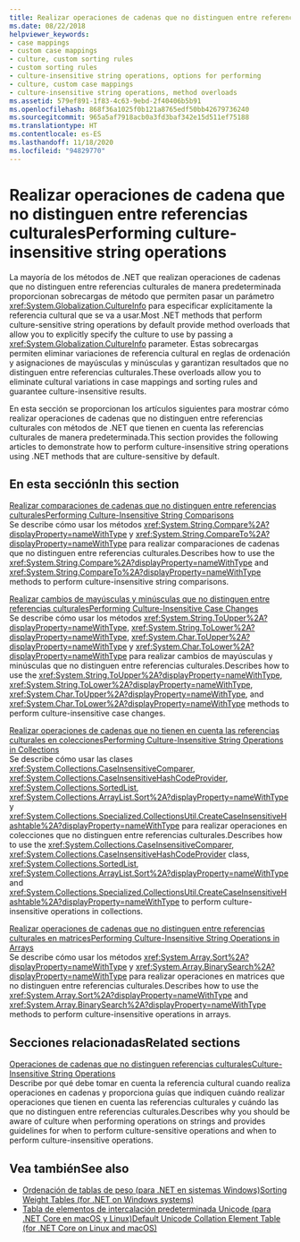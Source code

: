 ```yaml
---
title: Realizar operaciones de cadenas que no distinguen entre referencias culturales
ms.date: 08/22/2018
helpviewer_keywords:
- case mappings
- custom case mappings
- culture, custom sorting rules
- custom sorting rules
- culture-insensitive string operations, options for performing
- culture, custom case mappings
- culture-insensitive string operations, method overloads
ms.assetid: 579ef891-1f83-4c63-9ebd-2f40406b5b91
ms.openlocfilehash: 868f36a1025f0b121a8765edf50bb42679736240
ms.sourcegitcommit: 965a5af7918acb0a3fd3baf342e15d511ef75188
ms.translationtype: HT
ms.contentlocale: es-ES
ms.lasthandoff: 11/18/2020
ms.locfileid: "94829770"
---
```

# <a name="performing-culture-insensitive-string-operations"></a><span data-ttu-id="5d910-102">Realizar operaciones de cadena que no distinguen entre referencias culturales</span><span class="sxs-lookup"><span data-stu-id="5d910-102">Performing culture-insensitive string operations</span></span>

<span data-ttu-id="5d910-103">La mayoría de los métodos de .NET que realizan operaciones de cadenas que no distinguen entre referencias culturales de manera predeterminada proporcionan sobrecargas de método que permiten pasar un parámetro <xref:System.Globalization.CultureInfo> para especificar explícitamente la referencia cultural que se va a usar.</span><span class="sxs-lookup"><span data-stu-id="5d910-103">Most .NET methods that perform culture-sensitive string operations by default provide method overloads that allow you to explicitly specify the culture to use by passing a <xref:System.Globalization.CultureInfo> parameter.</span></span> <span data-ttu-id="5d910-104">Estas sobrecargas permiten eliminar variaciones de referencia cultural en reglas de ordenación y asignaciones de mayúsculas y minúsculas y garantizan resultados que no distinguen entre referencias culturales.</span><span class="sxs-lookup"><span data-stu-id="5d910-104">These overloads allow you to eliminate cultural variations in case mappings and sorting rules and guarantee culture-insensitive results.</span></span>  
  
 <span data-ttu-id="5d910-105">En esta sección se proporcionan los artículos siguientes para mostrar cómo realizar operaciones de cadenas que no distinguen entre referencias culturales con métodos de .NET que tienen en cuenta las referencias culturales de manera predeterminada.</span><span class="sxs-lookup"><span data-stu-id="5d910-105">This section provides the following articles to demonstrate how to perform culture-insensitive string operations using .NET methods that are culture-sensitive by default.</span></span>  
  
## <a name="in-this-section"></a><span data-ttu-id="5d910-106">En esta sección</span><span class="sxs-lookup"><span data-stu-id="5d910-106">In this section</span></span>  
 [<span data-ttu-id="5d910-107">Realizar comparaciones de cadenas que no distinguen entre referencias culturales</span><span class="sxs-lookup"><span data-stu-id="5d910-107">Performing Culture-Insensitive String Comparisons</span></span>](performing-culture-insensitive-string-comparisons.md)  
 <span data-ttu-id="5d910-108">Se describe cómo usar los métodos <xref:System.String.Compare%2A?displayProperty=nameWithType> y <xref:System.String.CompareTo%2A?displayProperty=nameWithType> para realizar comparaciones de cadenas que no distinguen entre referencias culturales.</span><span class="sxs-lookup"><span data-stu-id="5d910-108">Describes how to use the <xref:System.String.Compare%2A?displayProperty=nameWithType> and <xref:System.String.CompareTo%2A?displayProperty=nameWithType> methods to perform culture-insensitive string comparisons.</span></span>  
  
 [<span data-ttu-id="5d910-109">Realizar cambios de mayúsculas y minúsculas que no distinguen entre referencias culturales</span><span class="sxs-lookup"><span data-stu-id="5d910-109">Performing Culture-Insensitive Case Changes</span></span>](performing-culture-insensitive-case-changes.md)  
 <span data-ttu-id="5d910-110">Se describe cómo usar los métodos <xref:System.String.ToUpper%2A?displayProperty=nameWithType>, <xref:System.String.ToLower%2A?displayProperty=nameWithType>, <xref:System.Char.ToUpper%2A?displayProperty=nameWithType> y <xref:System.Char.ToLower%2A?displayProperty=nameWithType> para realizar cambios de mayúsculas y minúsculas que no distinguen entre referencias culturales.</span><span class="sxs-lookup"><span data-stu-id="5d910-110">Describes how to use the <xref:System.String.ToUpper%2A?displayProperty=nameWithType>, <xref:System.String.ToLower%2A?displayProperty=nameWithType>, <xref:System.Char.ToUpper%2A?displayProperty=nameWithType>, and <xref:System.Char.ToLower%2A?displayProperty=nameWithType> methods to perform culture-insensitive case changes.</span></span>  
  
 [<span data-ttu-id="5d910-111">Realizar operaciones de cadenas que no tienen en cuenta las referencias culturales en colecciones</span><span class="sxs-lookup"><span data-stu-id="5d910-111">Performing Culture-Insensitive String Operations in Collections</span></span>](performing-culture-insensitive-string-operations-in-collections.md)  
 <span data-ttu-id="5d910-112">Se describe cómo usar las clases <xref:System.Collections.CaseInsensitiveComparer>, <xref:System.Collections.CaseInsensitiveHashCodeProvider>, <xref:System.Collections.SortedList>, <xref:System.Collections.ArrayList.Sort%2A?displayProperty=nameWithType> y <xref:System.Collections.Specialized.CollectionsUtil.CreateCaseInsensitiveHashtable%2A?displayProperty=nameWithType> para realizar operaciones en colecciones que no distinguen entre referencias culturales.</span><span class="sxs-lookup"><span data-stu-id="5d910-112">Describes how to use the <xref:System.Collections.CaseInsensitiveComparer>, <xref:System.Collections.CaseInsensitiveHashCodeProvider> class, <xref:System.Collections.SortedList>, <xref:System.Collections.ArrayList.Sort%2A?displayProperty=nameWithType> and <xref:System.Collections.Specialized.CollectionsUtil.CreateCaseInsensitiveHashtable%2A?displayProperty=nameWithType> to perform culture-insensitive operations in collections.</span></span>  
  
 [<span data-ttu-id="5d910-113">Realizar operaciones de cadenas que no distinguen entre referencias culturales en matrices</span><span class="sxs-lookup"><span data-stu-id="5d910-113">Performing Culture-Insensitive String Operations in Arrays</span></span>](performing-culture-insensitive-string-operations-in-arrays.md)  
 <span data-ttu-id="5d910-114">Se describe cómo usar los métodos <xref:System.Array.Sort%2A?displayProperty=nameWithType> y <xref:System.Array.BinarySearch%2A?displayProperty=nameWithType> para realizar operaciones en matrices que no distinguen entre referencias culturales.</span><span class="sxs-lookup"><span data-stu-id="5d910-114">Describes how to use the <xref:System.Array.Sort%2A?displayProperty=nameWithType> and <xref:System.Array.BinarySearch%2A?displayProperty=nameWithType> methods to perform culture-insensitive operations in arrays.</span></span>  
  
## <a name="related-sections"></a><span data-ttu-id="5d910-115">Secciones relacionadas</span><span class="sxs-lookup"><span data-stu-id="5d910-115">Related sections</span></span>  
 [<span data-ttu-id="5d910-116">Operaciones de cadenas que no distinguen referencias culturales</span><span class="sxs-lookup"><span data-stu-id="5d910-116">Culture-Insensitive String Operations</span></span>](culture-insensitive-string-operations.md)  
 <span data-ttu-id="5d910-117">Describe por qué debe tomar en cuenta la referencia cultural cuando realiza operaciones en cadenas y proporciona guías que indiquen cuándo realizar operaciones que tienen en cuenta las referencias culturales y cuándo las que no distinguen entre referencias culturales.</span><span class="sxs-lookup"><span data-stu-id="5d910-117">Describes why you should be aware of culture when performing operations on strings and provides guidelines for when to perform culture-sensitive operations and when to perform culture-insensitive operations.</span></span>

## <a name="see-also"></a><span data-ttu-id="5d910-118">Vea también</span><span class="sxs-lookup"><span data-stu-id="5d910-118">See also</span></span>

- [<span data-ttu-id="5d910-119">Ordenación de tablas de peso (para .NET en sistemas Windows)</span><span class="sxs-lookup"><span data-stu-id="5d910-119">Sorting Weight Tables (for .NET on Windows systems)</span></span>](https://www.microsoft.com/download/details.aspx?id=10921)
- [<span data-ttu-id="5d910-120">Tabla de elementos de intercalación predeterminada Unicode (para .NET Core en macOS y Linux)</span><span class="sxs-lookup"><span data-stu-id="5d910-120">Default Unicode Collation Element Table (for .NET Core on Linux and macOS)</span></span>](https://www.unicode.org/Public/UCA/latest/allkeys.txt)
